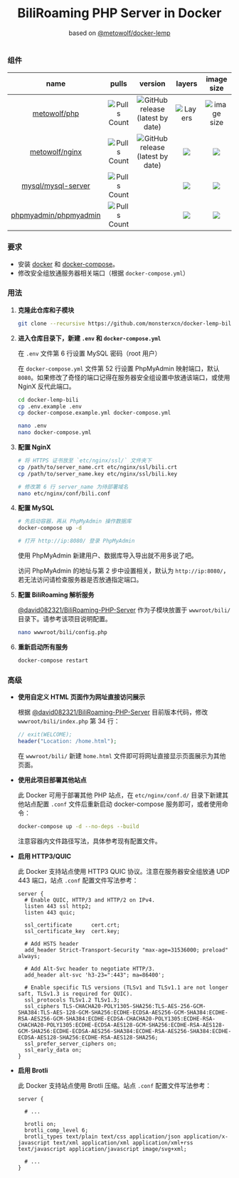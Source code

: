 <h1 align="center">BiliRoaming PHP Server in Docker</h1>

<div align="center">based on <a href="https://github.com/metowolf/docker-lemp" target="_blank">@metowolf/docker-lemp</a></div></br>


### 组件

|name|pulls|version|layers|image size|
|:---:|:---:|:---:|:---:|:---:|
|[metowolf/php](https://hub.docker.com/r/metowolf/php)|![Pulls Count](https://img.shields.io/docker/pulls/metowolf/php.svg?style=flat-square)|![GitHub release (latest by date)](https://img.shields.io/github/v/tag/metowolf/docker-php?style=flat-square)|![Layers](https://shields.beevelop.com/docker/image/layers/metowolf/php/latest.svg?style=flat-square)|![image size](https://shields.beevelop.com/docker/image/image-size/metowolf/php/latest.svg?style=flat-square)|
|[metowolf/nginx](https://hub.docker.com/r/metowolf/nginx)|![Pulls Count](https://img.shields.io/docker/pulls/metowolf/nginx.svg?style=flat-square)|![GitHub release (latest by date)](https://img.shields.io/github/v/tag/metowolf/docker-nginx?style=flat-square)|![](https://shields.beevelop.com/docker/image/layers/metowolf/nginx/latest.svg?style=flat-square)|![](https://shields.beevelop.com/docker/image/image-size/metowolf/nginx/latest.svg?style=flat-square)|
|[mysql/mysql-server](https://hub.docker.com/r/mysql/mysql-server)|![Pulls Count](https://img.shields.io/docker/pulls/mysql/mysql-server.svg?style=flat-square)||![](https://shields.beevelop.com/docker/image/layers/mysql/mysql-server/latest.svg?style=flat-square)|![](https://shields.beevelop.com/docker/image/image-size/mysql/mysql-server/latest.svg?style=flat-square)|
|[phpmyadmin/phpmyadmin](https://hub.docker.com/r/phpmyadmin/phpmyadmin)|![Pulls Count](https://img.shields.io/docker/pulls/phpmyadmin/phpmyadmin.svg?style=flat-square)||![](https://shields.beevelop.com/docker/image/layers/phpmyadmin/phpmyadmin/latest.svg?style=flat-square)|![](https://shields.beevelop.com/docker/image/image-size/phpmyadmin/phpmyadmin/latest.svg?style=flat-square)|

### 要求

 - 安装 [docker](https://get.docker.com/) 和 [docker-compose](https://docs.docker.com/compose/install/)。
 - 修改安全组放通服务器相关端口（根据 `docker-compose.yml`）

### 用法

1. **克隆此仓库和子模块**
   
   ```bash
   git clone --recursive https://github.com/monsterxcn/docker-lemp-bili.git
   ```

2. **进入仓库目录下，新建 `.env` 和 `docker-compose.yml`**
   
   在 `.env` 文件第 6 行设置 MySQL 密码（root 用户）
   
   在 `docker-compose.yml` 文件第 52 行设置 PhpMyAdmin 映射端口，默认 `8080`。如果修改了奇怪的端口记得在服务器安全组设置中放通该端口，或使用 NginX 反代此端口。
   
   ```bash
   cd docker-lemp-bili
   cp .env.example .env
   cp docker-compose.example.yml docker-compose.yml
   
   nano .env
   nano docker-compose.yml
   ```

3. **配置 NginX**
   
   ```bash
   # 将 HTTPS 证书放至 `etc/nginx/ssl/` 文件夹下
   cp /path/to/server_name.crt etc/nginx/ssl/bili.crt
   cp /path/to/server_name.key etc/nginx/ssl/bili.key
   
   # 修改第 6 行 server_name 为待部署域名
   nano etc/nginx/conf/bili.conf
   ```

4. **配置 MySQL**
   
   ```bash
   # 先启动容器，再从 PhpMyAdmin 操作数据库
   docker-compose up -d
   
   # 打开 http://ip:8080/ 登录 PhpMyAdmin
   ```
   
   使用 PhpMyAdmin 新建用户、数据库导入导出就不用多说了吧。
   
   访问 PhpMyAdmin 的地址与第 2 步中设置相关，默认为 `http://ip:8080/`，若无法访问请检查服务器是否放通指定端口。

5. **配置 BiliRoaming 解析服务**
   
   [@david082321/BiliRoaming-PHP-Server](https://github.com/david082321/BiliRoaming-PHP-Server) 作为子模块放置于 `wwwroot/bili/` 目录下。请参考该项目说明配置。
   
   ```bash
   nano wwwroot/bili/config.php
   ```

6. **重新启动所有服务**
   
   ```bash
   docker-compose restart
   ```

### 高级

 - **使用自定义 HTML 页面作为网址直接访问展示**
   
   根据 [@david082321/BiliRoaming-PHP-Server](https://github.com/david082321/BiliRoaming-PHP-Server) 目前版本代码，修改 `wwwroot/bili/index.php` 第 34 行：
   
   ```php
   // exit(WELCOME);
   header("Location: /home.html");
   ```
   
   在 `wwwroot/bili/` 新建 `home.html` 文件即可将网址直接显示页面展示为其他页面。

 - **使用此项目部署其他站点**
   
   此 Docker 可用于部署其他 PHP 站点，在 `etc/nginx/conf.d/` 目录下新建其他站点配置 `.conf` 文件后重新启动 docker-compose 服务即可，或者使用命令：
   
   ```bash
   docker-compose up -d --no-deps --build
   ```
   
   注意容器内文件路径写法，具体参考现有配置文件。

 - **启用 HTTP3/QUIC**
   
   此 Docker 支持站点使用 HTTP3 QUIC 协议。注意在服务器安全组放通 UDP 443 端口，站点 `.conf` 配置文件写法参考：
   
   ```
   server {
     # Enable QUIC, HTTP/3 and HTTP/2 on IPv4.
     listen 443 ssl http2;
     listen 443 quic;
     
     ssl_certificate      cert.crt;
     ssl_certificate_key  cert.key;
     
     # Add HSTS header
     add_header Strict-Transport-Security "max-age=31536000; preload" always;
     
     # Add Alt-Svc header to negotiate HTTP/3.
     add_header alt-svc 'h3-23=":443"; ma=86400';
     
     # Enable specific TLS versions (TLSv1 and TLSv1.1 are not longer saft, TLSv1.3 is required for QUIC).
     ssl_protocols TLSv1.2 TLSv1.3;
     ssl_ciphers TLS-CHACHA20-POLY1305-SHA256:TLS-AES-256-GCM-SHA384:TLS-AES-128-GCM-SHA256:ECDHE-ECDSA-AES256-GCM-SHA384:ECDHE-RSA-AES256-GCM-SHA384:ECDHE-ECDSA-CHACHA20-POLY1305:ECDHE-RSA-CHACHA20-POLY1305:ECDHE-ECDSA-AES128-GCM-SHA256:ECDHE-RSA-AES128-GCM-SHA256:ECDHE-ECDSA-AES256-SHA384:ECDHE-RSA-AES256-SHA384:ECDHE-ECDSA-AES128-SHA256:ECDHE-RSA-AES128-SHA256;
     ssl_prefer_server_ciphers on;
     ssl_early_data on;
   }
   ```

 - **启用 Brotli**
   
   此 Docker 支持站点使用 Brotli 压缩。站点 `.conf` 配置文件写法参考：
   
   ```
   server {

     # ...

     brotli on;
     brotli_comp_level 6;
     brotli_types text/plain text/css application/json application/x-javascript text/xml application/xml application/xml+rss text/javascript application/javascript image/svg+xml;
     
     # ...
   }
   ```